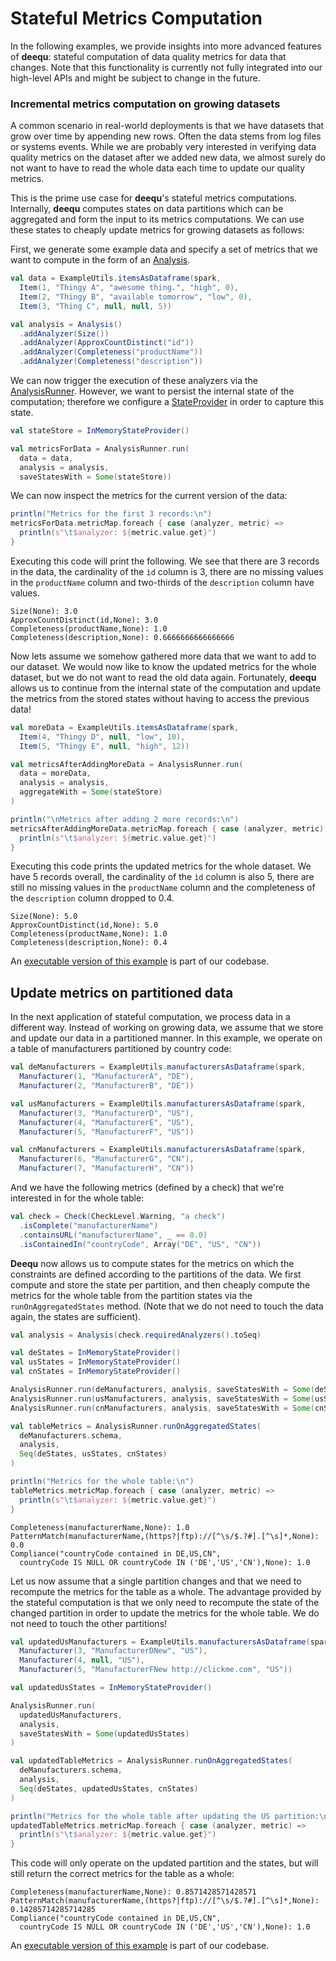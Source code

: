 # Stateful Metrics Computation

In the following examples, we provide insights into more advanced features of **deequ**: stateful computation of data quality metrics for data that changes. Note that this functionality is currently not fully integrated into our high-level APIs and might be subject to change in the future.

### Incremental metrics computation on growing datasets

A common scenario in real-world deployments is that we have datasets that grow over time by appending new rows. Often the data stems from log files or systems events. While we are probably very interested in verifying data quality metrics on the dataset after we added new data, we almost surely do not want to have to read the whole data each time to update our quality metrics.

This is the prime use case for **deequ**'s stateful metrics computations. Internally, **deequ** computes states on data partitions which can be aggregated and form the input to its metrics computations. We can use these states to cheaply update metrics for growing datasets as follows:

First, we generate some example data and specify a set of metrics that we want to compute in the form of an [Analysis](https://github.com/awslabs/deequ/blob/master/src/main/scala/com/amazon/deequ/analyzers/Analysis.scala).

```scala
val data = ExampleUtils.itemsAsDataframe(spark,
  Item(1, "Thingy A", "awesome thing.", "high", 0),
  Item(2, "Thingy B", "available tomorrow", "low", 0),
  Item(3, "Thing C", null, null, 5))

val analysis = Analysis()
  .addAnalyzer(Size())
  .addAnalyzer(ApproxCountDistinct("id"))
  .addAnalyzer(Completeness("productName"))
  .addAnalyzer(Completeness("description"))
```
We can now trigger the execution of these analyzers via the [AnalysisRunner](https://github.com/awslabs/deequ/blob/master/src/main/scala/com/amazon/deequ/analyzers/runners/AnalysisRunner.scala). However, we want to persist the internal state of the computation; therefore we configure a [StateProvider](https://github.com/awslabs/deequ/blob/master/src/main/scala/com/amazon/deequ/analyzers/StateProvider.scala) in order to capture this state.

```scala
val stateStore = InMemoryStateProvider()

val metricsForData = AnalysisRunner.run(
  data = data,
  analysis = analysis,
  saveStatesWith = Some(stateStore))
```

We can now inspect the metrics for the current version of the data:

```scala
println("Metrics for the first 3 records:\n")
metricsForData.metricMap.foreach { case (analyzer, metric) =>
  println(s"\t$analyzer: ${metric.value.get}")
}
```

Executing this code will print the following. We see that there are 3 records in the data, the cardinality of the `ìd` column is 3, there are no missing values in the `productName` column and two-thirds of the `description` column have values.

```
Size(None): 3.0
ApproxCountDistinct(id,None): 3.0
Completeness(productName,None): 1.0
Completeness(description,None): 0.6666666666666666
```

Now lets assume we somehow gathered more data that we want to add to our dataset. We would now like to know the updated metrics for the whole dataset, but we do not want to read the old data again. Fortunately, **deequ** allows us to continue from the internal state of the computation and update the metrics from the stored states without having to access the previous data!

```scala
val moreData = ExampleUtils.itemsAsDataframe(spark,
  Item(4, "Thingy D", null, "low", 10),
  Item(5, "Thingy E", null, "high", 12))

val metricsAfterAddingMoreData = AnalysisRunner.run(
  data = moreData,
  analysis = analysis,
  aggregateWith = Some(stateStore)
)

println("\nMetrics after adding 2 more records:\n")
metricsAfterAddingMoreData.metricMap.foreach { case (analyzer, metric) =>
  println(s"\t$analyzer: ${metric.value.get}")
}
```
Executing this code prints the updated metrics for the whole dataset. We have 5 records overall, the cardinality of the `ìd` column is also 5, there are still no missing values in the `productName` column and the completeness of the `description` column dropped to 0.4.

```
Size(None): 5.0
ApproxCountDistinct(id,None): 5.0
Completeness(productName,None): 1.0
Completeness(description,None): 0.4
```
An [executable version of this example](https://github.com/awslabs/deequ/blob/master/src/main/scala/com/amazon/deequ/examples/IncrementalMetricsExample.scala) is part of our codebase.

## Update metrics on partitioned data

In the next application of stateful computation, we process data in a different way. Instead of working on growing data, we assume that we store and update our data in a partitioned manner. In this example, we operate on a table of manufacturers partitioned by country code:

```scala
val deManufacturers = ExampleUtils.manufacturersAsDataframe(spark,
  Manufacturer(1, "ManufacturerA", "DE"),
  Manufacturer(2, "ManufacturerB", "DE"))

val usManufacturers = ExampleUtils.manufacturersAsDataframe(spark,
  Manufacturer(3, "ManufacturerD", "US"),
  Manufacturer(4, "ManufacturerE", "US"),
  Manufacturer(5, "ManufacturerF", "US"))

val cnManufacturers = ExampleUtils.manufacturersAsDataframe(spark,
  Manufacturer(6, "ManufacturerG", "CN"),
  Manufacturer(7, "ManufacturerH", "CN"))
```

And we have the following metrics (defined by a check) that we're interested in for the whole table:

```scala
val check = Check(CheckLevel.Warning, "a check")
  .isComplete("manufacturerName")
  .containsURL("manufacturerName", _ == 0.0)
  .isContainedIn("countryCode", Array("DE", "US", "CN"))
```

**Deequ** now allows us to compute states for the metrics on which the constraints are defined according to the partitions of the data. We first compute and store the state per partition, and then cheaply compute the metrics for the whole table from the partition states via the `runOnAggregatedStates` method. (Note that we do not need to touch the data again, the states are sufficient).

```scala
val analysis = Analysis(check.requiredAnalyzers().toSeq)

val deStates = InMemoryStateProvider()
val usStates = InMemoryStateProvider()
val cnStates = InMemoryStateProvider()

AnalysisRunner.run(deManufacturers, analysis, saveStatesWith = Some(deStates))
AnalysisRunner.run(usManufacturers, analysis, saveStatesWith = Some(usStates))
AnalysisRunner.run(cnManufacturers, analysis, saveStatesWith = Some(cnStates))

val tableMetrics = AnalysisRunner.runOnAggregatedStates(
  deManufacturers.schema,
  analysis,
  Seq(deStates, usStates, cnStates)
)

println("Metrics for the whole table:\n")
tableMetrics.metricMap.foreach { case (analyzer, metric) =>
  println(s"\t$analyzer: ${metric.value.get}")
}
```

```
Completeness(manufacturerName,None): 1.0
PatternMatch(manufacturerName,(https?|ftp)://[^\s/$.?#].[^\s]*,None): 0.0
Compliance("countryCode contained in DE,US,CN",
  countryCode IS NULL OR countryCode IN ('DE','US','CN'),None): 1.0
```

Let us now assume that a single partition changes and that we need to recompute the metrics for the table as a whole. The advantage provided by the stateful computation is that we only need to recompute the state of the changed partition in order to update the metrics for the whole table. We do not need to touch the other partitions!

```scala
val updatedUsManufacturers = ExampleUtils.manufacturersAsDataframe(spark,
  Manufacturer(3, "ManufacturerDNew", "US"),
  Manufacturer(4, null, "US"),
  Manufacturer(5, "ManufacturerFNew http://clickme.com", "US"))

val updatedUsStates = InMemoryStateProvider()

AnalysisRunner.run(
  updatedUsManufacturers,
  analysis,
  saveStatesWith = Some(updatedUsStates)
)

val updatedTableMetrics = AnalysisRunner.runOnAggregatedStates(
  deManufacturers.schema,
  analysis,
  Seq(deStates, updatedUsStates, cnStates)
)

println("Metrics for the whole table after updating the US partition:\n")
updatedTableMetrics.metricMap.foreach { case (analyzer, metric) =>
  println(s"\t$analyzer: ${metric.value.get}")
}
```

This code will only operate on the updated partition and the states, but will still return the correct metrics for the table as a whole:

```
Completeness(manufacturerName,None): 0.8571428571428571
PatternMatch(manufacturerName,(https?|ftp)://[^\s/$.?#].[^\s]*,None): 0.14285714285714285
Compliance("countryCode contained in DE,US,CN",
  countryCode IS NULL OR countryCode IN ('DE','US','CN'),None): 1.0
```

An [executable version of this example](https://github.com/awslabs/deequ/blob/master/src/main/scala/com/amazon/deequ/examples/UpdateMetricsOnPartitionedDataExample.scala) is part of our codebase.
